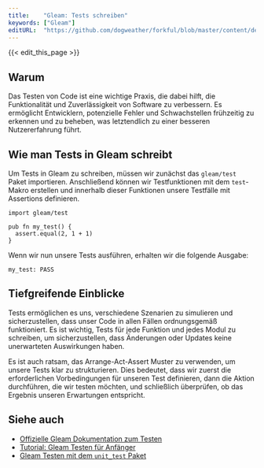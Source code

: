 ```yaml
---
title:    "Gleam: Tests schreiben"
keywords: ["Gleam"]
editURL:  "https://github.com/dogweather/forkful/blob/master/content/de/gleam/writing-tests.md"
---
```


{{< edit_this_page >}}

## Warum

Das Testen von Code ist eine wichtige Praxis, die dabei hilft, die Funktionalität und Zuverlässigkeit von Software zu verbessern. Es ermöglicht Entwicklern, potenzielle Fehler und Schwachstellen frühzeitig zu erkennen und zu beheben, was letztendlich zu einer besseren Nutzererfahrung führt.

## Wie man Tests in Gleam schreibt

Um Tests in Gleam zu schreiben, müssen wir zunächst das `gleam/test` Paket importieren. Anschließend können wir Testfunktionen mit dem `test`-Makro erstellen und innerhalb dieser Funktionen unsere Testfälle mit Assertions definieren.

```Gleam
import gleam/test

pub fn my_test() {
  assert.equal(2, 1 + 1)
}
```

Wenn wir nun unsere Tests ausführen, erhalten wir die folgende Ausgabe:

```
my_test: PASS
```

## Tiefgreifende Einblicke

Tests ermöglichen es uns, verschiedene Szenarien zu simulieren und sicherzustellen, dass unser Code in allen Fällen ordnungsgemäß funktioniert. Es ist wichtig, Tests für jede Funktion und jedes Modul zu schreiben, um sicherzustellen, dass Änderungen oder Updates keine unerwarteten Auswirkungen haben.

Es ist auch ratsam, das Arrange-Act-Assert Muster zu verwenden, um unsere Tests klar zu strukturieren. Dies bedeutet, dass wir zuerst die erforderlichen Vorbedingungen für unseren Test definieren, dann die Aktion durchführen, die wir testen möchten, und schließlich überprüfen, ob das Ergebnis unseren Erwartungen entspricht.

## Siehe auch

- [Offizielle Gleam Dokumentation zum Testen](https://gleam.run/book/testing.html)
- [Tutorial: Gleam Testen für Anfänger](https://medium.com/@matthewphilleo/getting-started-with-gleam-testing-for-beginners-3d5de14a9f6b)
- [Gleam Testen mit dem `unit_test` Paket](https://davidgom.github.io/tdd-with-gleam/)